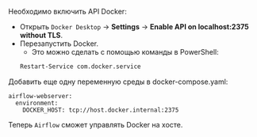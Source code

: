 Необходимо включить API Docker:
- Открыть `Docker Desktop` → **Settings** → **Enable API on localhost:2375 without TLS**.
- Перезапустить Docker.
	- Это можно сделать с помощью команды в PowerShell:
	```bash
	Restart-Service com.docker.service
	```

Добавить еще одну переменную среды в docker-compose.yaml:
```
airflow-webserver:
  environment:
    DOCKER_HOST: tcp://host.docker.internal:2375
```
Теперь `Airflow` сможет управлять Docker на хосте.

